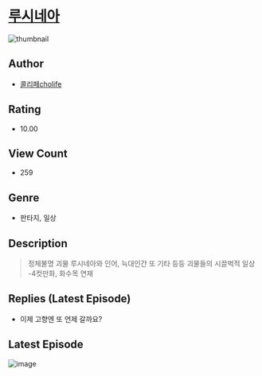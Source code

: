 # [루시네아](https://comic.naver.com/challenge/list?titleId=810563)
![thumbnail](https://image-comic.pstatic.net/user_contents_data/challenge_comic/2023/05/23/360658/upload_7306636521387549497_480x623.jpeg)

## Author
- [콜리페cholife](https://comic.naver.com/artistTitle?id=360658)

## Rating
- 10.00

## View Count
- 259

## Genre
- 판타지, 일상

## Description
> 정체불명 괴물 루시네아와 인어, 늑대인간 또 기타 등등 괴물들의 시끌벅적 일상 -4컷만화, 화수목 연재

## Replies (Latest Episode)
- 이제 고향엔 또 언제 갈까요?

## Latest Episode
![image](https://image-comic.pstatic.net/user_contents_data/challenge_comic/2023/05/25/360658/upload_3760612763217847860.jpeg)
